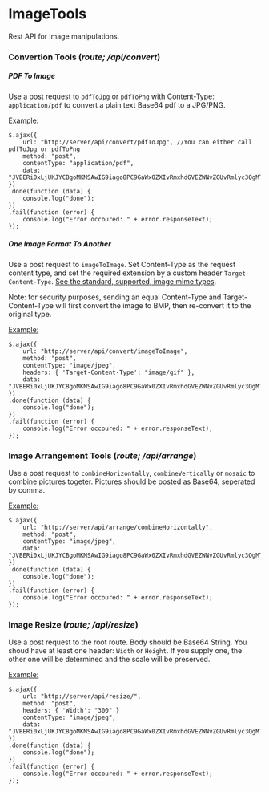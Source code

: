 # ImageTools
Rest API for image manipulations.

### Convertion Tools (*route; /api/convert*)

##### PDF To Image

Use a post request to `pdfToJpg` or `pdfToPng` with Content-Type: `application/pdf` to convert a plain text Base64 pdf to a JPG/PNG.

<u>Example:</u>

    $.ajax({
        url: "http://server/api/convert/pdfToJpg", //You can either call pdfToJpg or pdfToPng
        method: "post",
        contentType: "application/pdf",
        data: "JVBERi0xLjUKJYCBgoMKMSAwIG9iago8PC9GaWx0ZXIvRmxhdGVEZWNvZGUvRmlyc3QgMTQxL04gMjAvTGVuZ3=="
    })
    .done(function (data) {
        console.log("done");
    })
    .fail(function (error) {
        console.log("Error occoured: " + error.responseText);
    });



##### One Image Format To Another

Use a post request to `imageToImage`. Set Content-Type as the request content type, and set the required extension by a custom header `Target-Content-Type`.
[See the standard, supported, image mime types](https://mzl.la/2WNMSAg).

Note: for security purposes, sending an equal Content-Type and Target-Content-Type will first convert the image to BMP, then re-convert it to the original type.

<u>Example:</u>

    $.ajax({
        url: "http://server/api/convert/imageToImage",
        method: "post",
        contentType: "image/jpeg",
        headers: { 'Target-Content-Type': "image/gif" },
        data: "JVBERi0xLjUKJYCBgoMKMSAwIG9iago8PC9GaWx0ZXIvRmxhdGVEZWNvZGUvRmlyc3QgMTQxL04gMjAvTGVuZ3=="
    })
    .done(function (data) {
        console.log("done");
    })
    .fail(function (error) {
        console.log("Error occoured: " + error.responseText);
    });

### Image Arrangement Tools (*route; /api/arrange*)

Use a post request to `combineHorizontally`, `combineVertically` or `mosaic` to combine pictures togeter.
Pictures should be posted as Base64, seperated by comma.

<u>Example:</u>

    $.ajax({
        url: "http://server/api/arrange/combineHorizontally",
        method: "post",
        contentType: "image/jpeg",
        data: "JVBERi0xLjUKJYCBgoMKMSAwIG9iago8PC9GaWx0ZXIvRmxhdGVEZWNvZGUvRmlyc3QgMTQxL04gMjAvTGVuZ3==,==Base64String==,==AnotherBase64=="
    })
    .done(function (data) {
        console.log("done");
    })
    .fail(function (error) {
        console.log("Error occoured: " + error.responseText);
    });




### Image Resize (*route; /api/resize*)

Use a post request to the root route.
Body should be Base64 String.
You shoud have at least one header: `Width` or `Height`. If you supply one, the other one will be determined and the scale will be preserved.

<u>Example:</u>

    $.ajax({
        url: "http://server/api/resize/",
        method: "post",
        headers: { 'Width': "300" }
        contentType: "image/jpeg",
        data: "JVBERi0xLjUKJYCBgoMKMSAwIG9iago8PC9GaWx0ZXIvRmxhdGVEZWNvZGUvRmlyc3QgMTQxL04gMjAvTGVuZ3=="
    })
    .done(function (data) {
        console.log("done");
    })
    .fail(function (error) {
        console.log("Error occoured: " + error.responseText);
    });

